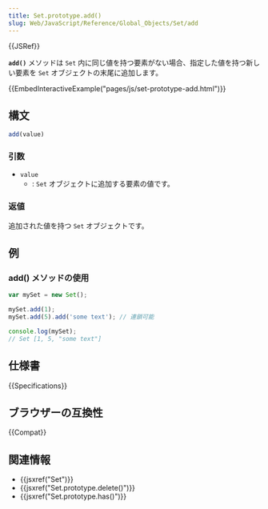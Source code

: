 ```yaml
---
title: Set.prototype.add()
slug: Web/JavaScript/Reference/Global_Objects/Set/add
---
```


{{JSRef}}

**`add()`** メソッドは `Set` 内に同じ値を持つ要素がない場合、指定した値を持つ新しい要素を `Set` オブジェクトの末尾に追加します。

{{EmbedInteractiveExample("pages/js/set-prototype-add.html")}}

## 構文

```js
add(value)
```

### 引数

- `value`
  - : `Set` オブジェクトに追加する要素の値です。

### 返値

追加された値を持つ `Set` オブジェクトです。

## 例

### add() メソッドの使用

```js
var mySet = new Set();

mySet.add(1);
mySet.add(5).add('some text'); // 連鎖可能

console.log(mySet);
// Set [1, 5, "some text"]
```

## 仕様書

{{Specifications}}

## ブラウザーの互換性

{{Compat}}

## 関連情報

- {{jsxref("Set")}}
- {{jsxref("Set.prototype.delete()")}}
- {{jsxref("Set.prototype.has()")}}
